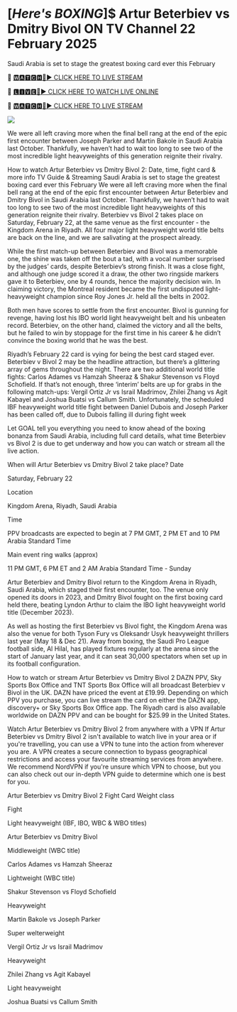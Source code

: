 # [*Here's BOXING*]$ Artur Beterbiev vs Dmitry Bivol  ON TV Channel 22 February 2025
Saudi Arabia is set to stage the greatest boxing card ever this February

🔴 [🆆🅰🆃🅲🅷🔴▶️ CLICK HERE TO LIVE STREAM](https://bxila-fsdk-ula-ama.blogspot.com/)

🔴 [🅻🅸🆅🅴🔴▶️ CLICK HERE TO WATCH LIVE ONLINE](https://bxila-fsdk-ula-ama.blogspot.com/)

🔴 [🆆🅰🆃🅲🅷🔴▶️ CLICK HERE TO LIVE STREAM](https://bxila-fsdk-ula-ama.blogspot.com/)

<a href="https://bxila-fsdk-ula-ama.blogspot.com/"><img src="https://camo.githubusercontent.com/fba2f80cc16cb7cee92a7b75e9351357b2314df93a82e6b963b2992db1bc504d/68747470733a2f2f65743230736c616d2e6e65742f77702d636f6e74656e742f75706c6f6164732f323031392f31312f4372696348442d4c6976652d437269636b65742d53747265616d696e672d2545322538302539332d57617463682d4c6976652d437269636b65742d4f6e6c696e652d546f6461792e706e67"></a>

We were all left craving more when the final bell rang at the end of the epic first encounter between Joseph Parker and Martin Bakole in Saudi Arabia last October. Thankfully, we haven’t had to wait too long to see two of the most incredible light heavyweights of this generation reignite their rivalry. 

How to watch Artur Beterbiev vs Dmitry Bivol 2: Date, time, fight card & more info TV Guide & Streaming Saudi Arabia is set to stage the greatest boxing card ever this February We were all left craving more when the final bell rang at the end of the epic first encounter between Artur Beterbiev and Dmitry Bivol in Saudi Arabia last October. Thankfully, we haven’t had to wait too long to see two of the most incredible light heavyweights of this generation reignite their rivalry. Beterbiev vs Bivol 2 takes place on Saturday, February 22, at the same venue as the first encounter - the Kingdom Arena in Riyadh. All four major light heavyweight world title belts are back on the line, and we are salivating at the prospect already.

While the first match-up between Beterbiev and Bivol was a memorable one, the shine was taken off the bout a tad, with a vocal number surprised by the judges’ cards, despite Beterbiev’s strong finish. It was a close fight, and although one judge scored it a draw, the other two ringside markers gave it to Beterbiev, one by 4 rounds, hence the majority decision win. In claiming victory, the Montreal resident became the first undisputed light-heavyweight champion since Roy Jones Jr. held all the belts in 2002.

Both men have scores to settle from the first encounter. Bivol is gunning for revenge, having lost his IBO world light heavyweight belt and his unbeaten record. Beterbiev, on the other hand, claimed the victory and all the belts, but he failed to win by stoppage for the first time in his career & he didn’t convince the boxing world that he was the best.

Riyadh’s February 22 card is vying for being the best card staged ever. Beterbiev v Bivol 2 may be the headline attraction, but there’s a glittering array of gems throughout the night. There are two additional world title fights: Carlos Adames vs Hamzah Sheeraz & Shakur Stevenson vs Floyd Schofield. If that’s not enough, three ‘interim’ belts are up for grabs in the following match-ups: Vergil Ortiz Jr vs Israil Madrimov, Zhilei Zhang vs Agit Kabayel and Joshua Buatsi vs Callum Smith. Unfortunately, the scheduled IBF heavyweight world title fight between Daniel Dubois and Joseph Parker has been called off, due to Dubois falling ill during fight week

Let GOAL tell you everything you need to know ahead of the boxing bonanza from Saudi Arabia, including full card details, what time Beterbiev vs Bivol 2 is due to get underway and how you can watch or stream all the live action.

When will Artur Beterbiev vs Dmitry Bivol 2 take place? Date

Saturday, February 22

Location

Kingdom Arena, Riyadh, Saudi Arabia

Time

PPV broadcasts are expected to begin at 7 PM GMT, 2 PM ET and 10 PM Arabia Standard Time

Main event ring walks (approx)

11 PM GMT, 6 PM ET and 2 AM Arabia Standard Time - Sunday

Artur Beterbiev and Dmitry Bivol return to the Kingdom Arena in Riyadh, Saudi Arabia, which staged their first encounter, too. The venue only opened its doors in 2023, and Dmitry Bivol fought on the first boxing card held there, beating Lyndon Arthur to claim the IBO light heavyweight world title (December 2023).

As well as hosting the first Beterbiev vs Bivol fight, the Kingdom Arena was also the venue for both Tyson Fury vs Oleksandr Usyk heavyweight thrillers last year (May 18 & Dec 21). Away from boxing, the Saudi Pro League football side, Al Hilal, has played fixtures regularly at the arena since the start of January last year, and it can seat 30,000 spectators when set up in its football configuration.

How to watch or stream Artur Beterbiev vs Dmitry Bivol 2 DAZN PPV, Sky Sports Box Office and TNT Sports Box Office will all broadcast Beterbiev v Bivol in the UK. DAZN have priced the event at £19.99. Depending on which PPV you purchase, you can live stream the card on either the DAZN app, discovery+ or Sky Sports Box Office app. The Riyadh card is also available worldwide on DAZN PPV and can be bought for $25.99 in the United States.

Watch Artur Beterbiev vs Dmitry Bivol 2 from anywhere with a VPN If Artur Beterbiev vs Dmitry Bivol 2 isn't available to watch live in your area or if you're travelling, you can use a VPN to tune into the action from wherever you are. A VPN creates a secure connection to bypass geographical restrictions and access your favourite streaming services from anywhere. We recommend NordVPN if you're unsure which VPN to choose, but you can also check out our in-depth VPN guide to determine which one is best for you.

Artur Beterbiev vs Dmitry Bivol 2 Fight Card Weight class

Fight

Light heavyweight (IBF, IBO, WBC & WBO titles)

Artur Beterbiev vs Dmitry Bivol

Middleweight (WBC title)

Carlos Adames vs Hamzah Sheeraz

Lightweight (WBC title)

Shakur Stevenson vs Floyd Schofield

Heavyweight

Martin Bakole vs Joseph Parker

Super welterweight

Vergil Ortiz Jr vs Israil Madrimov

Heavyweight

Zhilei Zhang vs Agit Kabayel

Light heavyweight

Joshua Buatsi vs Callum Smith

